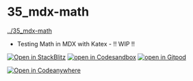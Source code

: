 # 35_mdx-math
[../35_mdx-math](../35_mdx-math)

* Testing Math in MDX with Katex - !! WIP !!

[![Open in StackBlitz](https://developer.stackblitz.com/img/open_in_stackblitz.svg)](https://stackblitz.com/github/MicroWebStacks/astro-examples/tree/main/35_mdx-math)
[![open in Codesandbox](../media/codesandbox.svg)](https://codesandbox.io/s/github/MicroWebStacks/astro-examples/tree/main/35_mdx-math)
[![open in Gitpod](../media/gitpod.svg)](https://gitpod.io/?on=gitpod#https://github.com/MicroWebStacks/astro-examples/tree/main/35_mdx-math)

[![Open in Codeanywhere](https://codeanywhere.com/img/open-in-codeanywhere-btn.svg)](https://app.codeanywhere.com/#https://github.com/MicroWebStacks/astro-examples)

